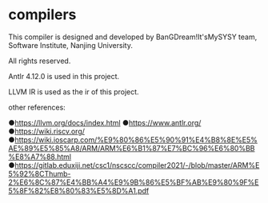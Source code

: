 # compilers

This compiler is designed and developed by BanGDream!It'sMySYSY team, Software Institute, Nanjing University.

All rights reserved.

Antlr 4.12.0 is used in this project.

LLVM IR is used as the ir of this project.

other references:

●https://llvm.org/docs/index.html
●https://www.antlr.org/
●https://wiki.riscv.org/
●https://wiki.ioscarp.com/%E9%80%86%E5%90%91%E4%B8%8E%E5%AE%89%E5%85%A8/ARM/ARM%E6%B1%87%E7%BC%96%E6%80%BB%E8%A7%88.html
●https://gitlab.eduxiji.net/csc1/nscscc/compiler2021/-/blob/master/ARM%E5%92%8CThumb-2%E6%8C%87%E4%BB%A4%E9%9B%86%E5%BF%AB%E9%80%9F%E5%8F%82%E8%80%83%E5%8D%A1.pdf